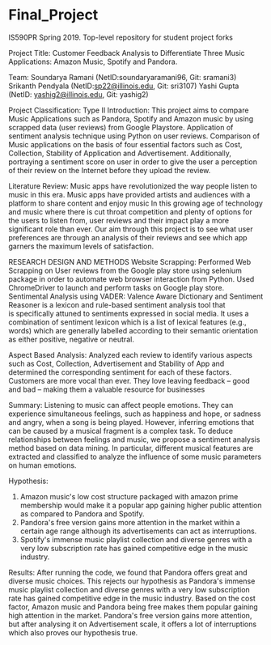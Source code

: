 # Final_Project
IS590PR Spring 2019. Top-level repository for student project forks

Project Title: Customer Feedback Analysis to Differentiate Three Music Applications: Amazon Music, Spotify and Pandora. 

Team:
Soundarya Ramani (NetID:soundaryaramani96, Git: sramani3)
Srikanth Pendyala (NetID:sp22@illinois.edu, Git: sri3107)
Yashi Gupta (NetID: yashig2@illinois.edu, Git: yashig2)

Project Classification: Type II
Introduction:
This project aims to compare Music Applications such as Pandora, Spotify and Amazon music by using scrapped data (user reviews) from Google Playstore.
Application of sentiment analysis technique using Python on user reviews. Comparison of Music applications on the basis of four essential factors such as Cost, Collection, Stability of Application and Advertisement. 
Additionally, portraying a sentiment score on user in order to give the user a perception of their review on the Internet before they upload the review. 

Literature Review: 
Music apps have revolutionized the way people listen to music in this era. Music apps have provided artists and audiences with a platform to share content and  enjoy music
In this growing age of technology and music where there is cut throat competition and plenty of options for the  users to listen from, user reviews and their impact play a more significant role than ever. 
Our aim through this project is to see what user preferences are through an analysis of their reviews and see which app garners the maximum levels of satisfaction. 

RESEARCH DESIGN AND METHODS
Website Scrapping: 
Performed Web Scrapping on User reviews from the Google play store using selenium package in order to automate web browser interaction from Python. Used ChromeDriver to launch and perform tasks on Google play store.  
Sentimental Analysis using VADER:
Valence Aware Dictionary and Sentiment Reasoner is a lexicon and rule-based sentiment analysis tool that is specifically attuned to sentiments expressed in social media. It uses a combination of  sentiment lexicon which is a list of lexical features (e.g., words) which are generally labelled according to their semantic orientation as either positive, negative or neutral. 

Aspect Based Analysis:
Analyzed each review to identify various aspects such as Cost, Collection, Advertisement and Stability of App and determined the corresponding sentiment for each of these factors. Customers are more vocal than ever. They love leaving feedback – good and bad – making them a valuable resource for businesses

Summary: 
Listening to music can affect people emotions. They can experience simultaneous feelings, such as happiness and hope, or sadness and angry, when a song is being played. However, inferring emotions that can be caused by a musical fragment is a complex task. To deduce relationships between feelings and music, we propose a sentiment analysis method based on data mining. In particular, different musical features are extracted and classified to analyze the influence of some music parameters on human emotions.

Hypothesis: 
1. Amazon music's low cost structure packaged with amazon prime membership would make it a popular app gaining higher public attention as compared to Pandora and Spotify. 
2. Pandora's free version gains more attention in the market within a certain age range although its advertisements can act as interruptions. 
3. Spotify's immense music playlist collection and diverse genres  with a very low subscription rate has gained competitive edge in the music industry.  

Results:
After running the code, we found that Pandora offers great and diverse music choices. This rejects our hypothesis as Pandora's immense music playlist collection and diverse genres with a very low subscription rate has gained competitive edge in the music industry.
Based on the cost factor, Amazon music and Pandora being free makes them popular gaining high attention in the market.
Pandora's free version gains more attention, but after analysing it on Advertisement scale, it offers a lot of interruptions which also proves our hypothesis true.

